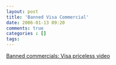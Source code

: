 ```yaml
---
layout: post
title: 'Banned Visa Commercial'
date: 2006-01-13 09:20
comments: true
categories : []
tags:
---
```

<a href="http://video.google.com/videoplay?docid=-5864097001633806354">Banned commercials: Visa priceless video</a>


